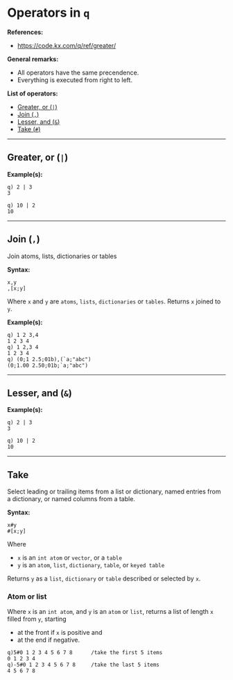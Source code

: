 # Operators in `q`

**References:**
- https://code.kx.com/q/ref/greater/


**General remarks:**

- All operators have the same precendence.
- Everything is executed from right to left.


**List of operators:**
- [Greater, or (`|`)](#greater)
- [Join (`,`)](#join)
- [Lesser, and (`&`)](#lesser)
- [Take (`#`)](#take)


-----------------------------------------------


## Greater, or (`|`)<a name="greater"></a>


**Example(s):**

~~~~
q) 2 | 3
3
~~~~


~~~~
q) 10 | 2
10
~~~~

------------------------------------------------

## Join (`,`) <a name="join"></a>

Join atoms, lists, dictionaries or tables

**Syntax:**

~~~~
x,y
,[x;y]
~~~~

Where `x` and `y` are `atoms`, `lists`, `dictionaries` or `tables`.
Returns `x` joined to `y`.

**Example(s):**

~~~~
q) 1 2 3,4
1 2 3 4
q) 1 2,3 4
1 2 3 4
q) (0;1 2.5;01b),(`a;"abc")
(0;1.00 2.50;01b;`a;"abc")
~~~~

------------------------------------------------

## Lesser, and (`&`)<a name="lesser"></a>

**Example(s):**

~~~~
q) 2 | 3
3
~~~~


~~~~
q) 10 | 2
10
~~~~

-----------------------------------------------


## Take<a name="take"></a>

Select leading or trailing items from a list or dictionary, named entries from
a dictionary, or named columns from a table.

**Syntax:**

~~~~
x#y
#[x;y]
~~~~

Where

- `x` is an `int atom` or `vector`, or a `table`
- `y` is an `atom`, `list`, `dictionary`, `table`, or `keyed table`

Returns `y` as a `list`, `dictionary` or `table` described or selected by `x`.



### Atom or list

Where `x` is an `int atom`, and `y` is an `atom` or `list`, returns a list of length `x`
filled from `y`, starting
- at the front if `x` is positive and
- at the end if negative.


~~~~
q)5#0 1 2 3 4 5 6 7 8      /take the first 5 items
0 1 2 3 4
q)-5#0 1 2 3 4 5 6 7 8     /take the last 5 items
4 5 6 7 8
~~~~

